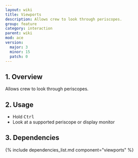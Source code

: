 ```yaml
---
layout: wiki
title: Viewports
description: Allows crew to look through periscopes.
group: feature
category: interaction
parent: wiki
mod: ace
version:
  major: 3
  minor: 15
  patch: 0
---
```


## 1. Overview
Allows crew to look through periscopes.

## 2. Usage
- Hold <kbd>Ctrl</kbd>
- Look at a supported periscope or display monitor

## 3. Dependencies

{% include dependencies_list.md component="viewports" %}
